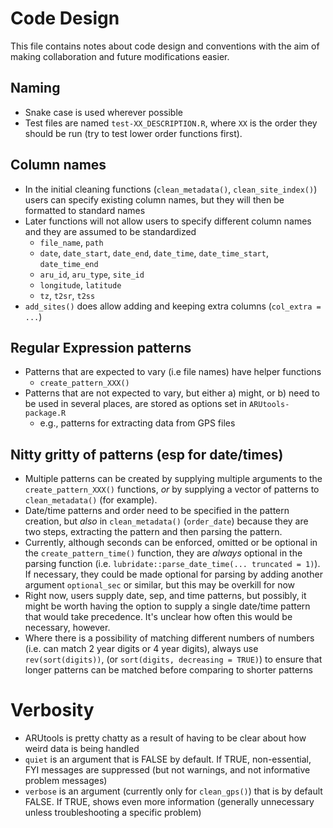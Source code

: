 # Code Design

This file contains notes about code design and conventions with the aim of
making collaboration and future modifications easier.

## Naming
- Snake case is used wherever possible
- Test files are named `test-XX_DESCRIPTION.R`, where `XX` is the order they 
  should be run (try to test lower order functions first).

## Column names
- In the initial cleaning functions (`clean_metadata()`, `clean_site_index()`)
  users can specify existing column names, but they will then be formatted
  to standard names
- Later functions will not allow users to specify different column names and
  they are assumed to be standardized
  - `file_name`, `path`
  - `date`, `date_start`, `date_end`, `date_time`, `date_time_start`, `date_time_end`
  - `aru_id`, `aru_type`, `site_id`
  - `longitude`, `latitude`
  - `tz`, `t2sr`, `t2ss`
- `add_sites()` does allow adding and keeping extra columns (`col_extra = ...`)

## Regular Expression patterns
- Patterns that are expected to vary (i.e file names) have helper functions
  - `create_pattern_XXX()`
- Patterns that are not expected to vary, but either a) might, or b) need to
  be used in several places, are stored as options set in `ARUtools-package.R`
    - e.g., patterns for extracting data from GPS files
    
## Nitty gritty of patterns (esp for date/times)
- Multiple patterns can be created by supplying multiple arguments to the 
  `create_pattern_XXX()` functions, *or* by supplying a vector of patterns to
  `clean_metadata()` (for example). 
- Date/time patterns and order need to be specified in the pattern creation, but
  *also* in `clean_metadata()` (`order_date`) because they are two steps, extracting
  the pattern and then parsing the pattern. 
- Currently, although seconds can be enforced, omitted or be optional in the 
  `create_pattern_time()` function, they are *always* optional in the parsing
  function (i.e. `lubridate::parse_date_time(... truncated = 1)`). 
  If necessary, they could be made optional for parsing by adding another argument
  `optional_sec` or similar, but this may be overkill for now
- Right now, users supply date, sep, and time patterns, but possibly, it might
  be worth having the option to supply a single date/time pattern that would take
  precedence. It's unclear how often this would be necessary, however.
- Where there is a possibility of matching different numbers of numbers (i.e.
  can match 2 year digits or 4 year digits), always use `rev(sort(digits))`, 
  (or `sort(digits, decreasing = TRUE)`) to ensure that longer patterns can
  be matched before comparing to shorter patterns
  
  
# Verbosity
- ARUtools is pretty chatty as a result of having to be clear about how weird 
  data is being handled
- `quiet` is an argument that is FALSE by default. If TRUE, non-essential, FYI
  messages are suppressed (but not warnings, and not informative problem messages)
- `verbose` is an argument (currently only for `clean_gps()`) that is by default
  FALSE. If TRUE, shows even more information (generally unnecessary unless
  troubleshooting a specific problem)
